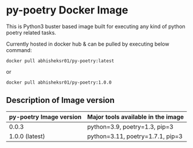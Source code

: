 #  py-poetry Docker Image

This is Python3 buster based image built for executing any kind of python poetry related tasks.

Currently hosted in docker hub & can be pulled by executing below command:

```
docker pull abhisheksr01/py-poetry:latest
```
or

```
docker pull abhisheksr01/py-poetry:1.0.0
```
## Description of Image version

| py-poetry Image version | Major tools available in the image |
|:------------------------|:-----------------------------------|
| 0.0.3                   | python=3.9, poetry=1.3, pip=3      |
| 1.0.0 (latest)          | python=3.11, poetry=1.7.1, pip=3   |